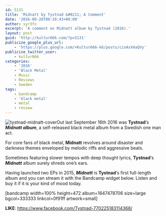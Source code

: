 ```yaml
---
id: 5131
title: 'Midnatt by Tystnad &#8211; A Comment'
date: '2016-09-28T00:10:43+00:00'
author: syr3fx
excerpt: 'A comment on Midnatt album by Tystnad (2016).'
layout: post
guid: 'http://kultur666.com/?p=5131'
publicize_google_plus_url:
    - 'https://plus.google.com/+Kultur666-k6/posts/cinAsX4aQVy'
publicize_twitter_user:
    - kultur666
categories:
    - '2016'
    - 'Black Metal'
    - Music
    - Reviews
    - Sweden
tags:
    - bandcamp
    - 'black metal'
    - metal
    - review
---
```


![tystnad-midnatt-cover](http://localhost:8080/wp-content/uploads/2016/09/tystnad-midnatt-cover.jpg)Out last September 16th 2016 was **Tystnad**‘s ***Midnatt album***, a self-released black metal album from a Swedish one man act.

For core fans of black metal, **Midnatt** revolves around disaster and darkness themes enveloped by melodic riffs and aggressive beats.

Sometimes featuring slower tempos with deep thought lyrics, **Tystnad**‘s ***Midnatt*** album surely shreds one’s ears.

Having launched two EPs in 2015, ***Midnatt*** is **Tystnad**‘s first full-length album and you can stream it with the Bandcamp widget below. Listen and buy it if it is your kind of mood today.

\[bandcamp width=100% height=472 album=1647478706 size=large bgcol=333333 linkcol=0f91ff artwork=small\]

**LIKE**: <https://www.facebook.com/Tystnad-770225183114368/>